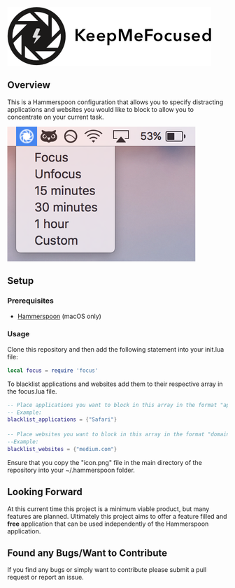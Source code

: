 ![KeepMeFocused](https://github.com/Abu-ZaydAbdullah/KeepMeFocused/blob/master/img/icon.png)

## Overview

This is a Hammerspoon configuration that allows you to specify distracting applications and websites you would like to block to allow you to concentrate on your current task. 

![KeepMeFocused](https://github.com/Abu-ZaydAbdullah/KeepMeFocused/blob/master/img/menubar.png)

## Setup

### Prerequisites

+ [Hammerspoon](http://www.hammerspoon.org) (macOS only)
### Usage

Clone this repository and then add the following statement into your init.lua file:

```lua
local focus = require 'focus'
```

To blacklist applications and websites add them to their respective array in the focus.lua file. 

```lua
-- Place applications you want to block in this array in the format "app_name","other_app_name"...
-- Example:
blacklist_applications = {"Safari"} 

-- Place websites you want to block in this array in the format "domain_name","other_domain_name"...
--Example:
blacklist_websites = {"medium.com"}
```

Ensure that you copy the "icon.png" file in the main directory of the repository into your ~/.hammerspoon folder.

## Looking Forward

At this current time this project is a minimum viable product, but many features are planned. Ultimately this project aims to offer a feature filled and **free** application that can be used independently of the Hammerspoon application.

## Found any Bugs/Want to Contribute

If you find any bugs or simply want to contribute please submit a pull request or report an issue.
